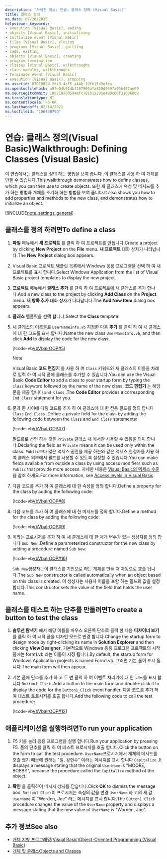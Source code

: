 ```yaml
---
description: '자세한 정보: 연습: 클래스 정의 (Visual Basic)'
title: 클래스 정의
ms.date: 07/20/2015
helpviewer_keywords:
- execution [Visual Basic], ending
- objects [Visual Basic], initializing
- Initialize event [Visual Basic]
- files [Visual Basic], closing
- programs [Visual Basic], quitting
- code, exiting
- objects [Visual Basic], creating
- program termination
- classes [Visual Basic], walkthroughs
- class modules, walkthroughs
- Terminate event [Visual Basic]
- execution [Visual Basic], stopping
ms.assetid: 07018828-2d49-4cf5-a44b-19fb15d9efea
ms.openlocfilehash: a97e04b92db3387966afa410d5697a05b482ae09
ms.sourcegitcommit: 10e719780594efc781b15295e499c66f316068b8
ms.translationtype: MT
ms.contentlocale: ko-KR
ms.lasthandoff: 02/14/2021
ms.locfileid: "100438790"
---
```

# <a name="walkthrough-defining-classes-visual-basic"></a><span data-ttu-id="5c861-103">연습: 클래스 정의(Visual Basic)</span><span class="sxs-lookup"><span data-stu-id="5c861-103">Walkthrough: Defining Classes (Visual Basic)</span></span>

<span data-ttu-id="5c861-104">이 연습에서는 클래스를 정의 하는 방법을 보여 줍니다 .이 클래스를 사용 하 여 개체를 만들 수 있습니다.</span><span class="sxs-lookup"><span data-stu-id="5c861-104">This walkthrough demonstrates how to define classes, which you can then use to create objects.</span></span> <span data-ttu-id="5c861-105">또한 새 클래스에 속성 및 메서드를 추가 하는 방법과 개체를 초기화 하는 방법을 보여 줍니다.</span><span class="sxs-lookup"><span data-stu-id="5c861-105">It also shows you how to add properties and methods to the new class, and demonstrates how to initialize an object.</span></span>  
  
[!INCLUDE[note_settings_general](~/includes/note-settings-general-md.md)]  
  
## <a name="to-define-a-class"></a><span data-ttu-id="5c861-106">클래스를 정의 하려면</span><span class="sxs-lookup"><span data-stu-id="5c861-106">To define a class</span></span>
  
1. <span data-ttu-id="5c861-107">**파일** 메뉴에서 **새 프로젝트** 를 클릭 하 여 프로젝트를 만듭니다.</span><span class="sxs-lookup"><span data-stu-id="5c861-107">Create a project by clicking **New Project** on the **File** menu.</span></span> <span data-ttu-id="5c861-108">**새 프로젝트** 대화 상자가 나타납니다.</span><span class="sxs-lookup"><span data-stu-id="5c861-108">The **New Project** dialog box appears.</span></span>  
  
2. <span data-ttu-id="5c861-109">Visual Basic 프로젝트 템플릿 목록에서 Windows 응용 프로그램을 선택 하 여 새 프로젝트를 표시 합니다.</span><span class="sxs-lookup"><span data-stu-id="5c861-109">Select Windows Application from the list of Visual Basic project templates to display the new project.</span></span>  
  
3. <span data-ttu-id="5c861-110">**프로젝트** 메뉴에서 **클래스 추가** 를 클릭 하 여 프로젝트에 새 클래스를 추가 합니다.</span><span class="sxs-lookup"><span data-stu-id="5c861-110">Add a new class to the project by clicking **Add Class** on the **Project** menu.</span></span> <span data-ttu-id="5c861-111">**새 항목 추가** 대화 상자가 나타납니다.</span><span class="sxs-lookup"><span data-stu-id="5c861-111">The **Add New Item** dialog box appears.</span></span>  
  
4. <span data-ttu-id="5c861-112">**클래스** 템플릿을 선택 합니다.</span><span class="sxs-lookup"><span data-stu-id="5c861-112">Select the **Class** template.</span></span>  
  
5. <span data-ttu-id="5c861-113">새 클래스의 이름을로 `UserNameInfo.vb` 지정한 다음 **추가** 를 클릭 하 여 새 클래스에 대 한 코드를 표시 합니다.</span><span class="sxs-lookup"><span data-stu-id="5c861-113">Name the new class `UserNameInfo.vb`, and then click **Add** to display the code for the new class.</span></span>  
  
     [!code-vb[VbVbalrOOP#5](~/samples/snippets/visualbasic/VS_Snippets_VBCSharp/VbVbalrOOP/VB/OOP.vb#5)]
  
    > [!NOTE]
    > <span data-ttu-id="5c861-114">Visual Basic **코드 편집기** 를 사용 하 여 `Class` 키워드와 새 클래스의 이름을 차례로 입력 하 여 시작 폼에 클래스를 추가할 수 있습니다.</span><span class="sxs-lookup"><span data-stu-id="5c861-114">You can use the Visual Basic **Code Editor** to add a class to your startup form by typing the `Class` keyword followed by the name of the new class.</span></span> <span data-ttu-id="5c861-115">**코드 편집기** 는 해당 문을 제공 합니다 `End Class` .</span><span class="sxs-lookup"><span data-stu-id="5c861-115">The **Code Editor** provides a corresponding `End Class` statement for you.</span></span>  
  
6. <span data-ttu-id="5c861-116">문과 문 사이에 다음 코드를 추가 하 여 클래스에 대 한 전용 필드를 정의 합니다 `Class` `End Class` .</span><span class="sxs-lookup"><span data-stu-id="5c861-116">Define a private field for the class by adding the following code between the `Class` and `End Class` statements:</span></span>  
  
     [!code-vb[VbVbalrOOP#7](~/samples/snippets/visualbasic/VS_Snippets_VBCSharp/VbVbalrOOP/VB/OOP.vb#7)]
  
     <span data-ttu-id="5c861-117">필드를로 선언 하는 것은 `Private` 클래스 내 에서만 사용할 수 있음을 의미 합니다.</span><span class="sxs-lookup"><span data-stu-id="5c861-117">Declaring the field as `Private` means it can be used only within the class.</span></span> <span data-ttu-id="5c861-118">`Public`보다 많은 액세스 권한을 제공 하는와 같은 액세스 한정자를 사용 하 여 클래스 외부에서 필드를 사용할 수 있도록 설정할 수 있습니다.</span><span class="sxs-lookup"><span data-stu-id="5c861-118">You can make fields available from outside a class by using access modifiers such as `Public` that provide more access.</span></span> <span data-ttu-id="5c861-119">자세한 내용은 [Visual Basic의 액세스 수준](../declared-elements/access-levels.md)을 참조 하세요.</span><span class="sxs-lookup"><span data-stu-id="5c861-119">For more information, see [Access levels in Visual Basic](../declared-elements/access-levels.md).</span></span>  
  
7. <span data-ttu-id="5c861-120">다음 코드를 추가 하 여 클래스에 대 한 속성을 정의 합니다.</span><span class="sxs-lookup"><span data-stu-id="5c861-120">Define a property for the class by adding the following code:</span></span>  
  
     [!code-vb[VbVbalrOOP#8](~/samples/snippets/visualbasic/VS_Snippets_VBCSharp/VbVbalrOOP/VB/OOP.vb#8)]
  
8. <span data-ttu-id="5c861-121">다음 코드를 추가 하 여 클래스에 대 한 메서드를 정의 합니다.</span><span class="sxs-lookup"><span data-stu-id="5c861-121">Define a method for the class by adding the following code:</span></span>  
  
     [!code-vb[VbVbalrOOP#9](~/samples/snippets/visualbasic/VS_Snippets_VBCSharp/VbVbalrOOP/VB/OOP.vb#9)]
  
9. <span data-ttu-id="5c861-122">이라는 프로시저를 추가 하 여 새 클래스에 대 한 매개 변수가 있는 생성자를 정의 합니다 `Sub New` .</span><span class="sxs-lookup"><span data-stu-id="5c861-122">Define a parameterized constructor for the new class by adding a procedure named `Sub New`:</span></span>  
  
     [!code-vb[VbVbalrOOP#10](~/samples/snippets/visualbasic/VS_Snippets_VBCSharp/VbVbalrOOP/VB/OOP.vb#10)]
  
     <span data-ttu-id="5c861-123">`Sub New`생성자는이 클래스를 기반으로 하는 개체를 만들 때 자동으로 호출 됩니다.</span><span class="sxs-lookup"><span data-stu-id="5c861-123">The `Sub New` constructor is called automatically when an object based on this class is created.</span></span> <span data-ttu-id="5c861-124">이 생성자는 사용자 이름을 포함 하는 필드의 값을 설정 합니다.</span><span class="sxs-lookup"><span data-stu-id="5c861-124">This constructor sets the value of the field that holds the user name.</span></span>  
  
## <a name="to-create-a-button-to-test-the-class"></a><span data-ttu-id="5c861-125">클래스를 테스트 하는 단추를 만들려면</span><span class="sxs-lookup"><span data-stu-id="5c861-125">To create a button to test the class</span></span>
  
1. <span data-ttu-id="5c861-126">**솔루션 탐색기** 에서 해당 이름을 마우스 오른쪽 단추로 클릭 한 다음 **디자이너 보기** 를 클릭 하 여 시작 폼을 디자인 모드로 변경 합니다.</span><span class="sxs-lookup"><span data-stu-id="5c861-126">Change the startup form to design mode by right-clicking its name in **Solution Explorer** and then clicking **View Designer**.</span></span> <span data-ttu-id="5c861-127">기본적으로 Windows 응용 프로그램 프로젝트의 시작 폼에는 form1.vb 라는 이름이 지정 됩니다.</span><span class="sxs-lookup"><span data-stu-id="5c861-127">By default, the startup form for Windows Application projects is named Form1.vb.</span></span> <span data-ttu-id="5c861-128">그러면 기본 폼이 표시 됩니다.</span><span class="sxs-lookup"><span data-stu-id="5c861-128">The main form will then appear.</span></span>  
  
2. <span data-ttu-id="5c861-129">기본 폼에 단추를 추가 하 고 두 번 클릭 하 여 이벤트 처리기에 대 한 코드를 표시 합니다 `Button1_Click` .</span><span class="sxs-lookup"><span data-stu-id="5c861-129">Add a button to the main form and double-click it to display the code for the `Button1_Click` event handler.</span></span> <span data-ttu-id="5c861-130">다음 코드를 추가 하 여 테스트 프로시저를 호출 합니다.</span><span class="sxs-lookup"><span data-stu-id="5c861-130">Add the following code to call the test procedure:</span></span>  
  
     [!code-vb[VbVbalrOOP#12](~/samples/snippets/visualbasic/VS_Snippets_VBCSharp/VbVbalrOOP/VB/OOP.vb#12)]
  
## <a name="to-run-your-application"></a><span data-ttu-id="5c861-131">애플리케이션을 실행하려면</span><span class="sxs-lookup"><span data-stu-id="5c861-131">To run your application</span></span>
  
1. <span data-ttu-id="5c861-132">F5 키를 눌러 응용 프로그램을 실행 합니다.</span><span class="sxs-lookup"><span data-stu-id="5c861-132">Run your application by pressing F5.</span></span> <span data-ttu-id="5c861-133">폼의 단추를 클릭 하 여 테스트 프로시저를 호출 합니다.</span><span class="sxs-lookup"><span data-stu-id="5c861-133">Click the button on the form to call the test procedure.</span></span> <span data-ttu-id="5c861-134">`UserName`프로시저에서 개체의 메서드를 호출 했기 때문에 원래는 "일, 강현수" 이라는 메시지를 표시 합니다 `Capitalize` .</span><span class="sxs-lookup"><span data-stu-id="5c861-134">It displays a message stating that the original `UserName` is "MOORE, BOBBY", because the procedure called the `Capitalize` method of the object.</span></span>  
  
2. <span data-ttu-id="5c861-135">**확인** 을 클릭하여 메시지 상자를 닫습니다.</span><span class="sxs-lookup"><span data-stu-id="5c861-135">Click **OK** to dismiss the message box.</span></span> <span data-ttu-id="5c861-136">`Button1 Click`이 프로시저는 속성의 값을 변경 `UserName` 하 고의 새 값 `UserName` 이 "Worden, Joe" 라는 메시지를 표시 합니다.</span><span class="sxs-lookup"><span data-stu-id="5c861-136">The `Button1 Click` procedure changes the value of the `UserName` property and displays a message stating that the new value of `UserName` is "Worden, Joe".</span></span>  
  
## <a name="see-also"></a><span data-ttu-id="5c861-137">추가 정보</span><span class="sxs-lookup"><span data-stu-id="5c861-137">See also</span></span>

- [<span data-ttu-id="5c861-138">개체 지향 프로그래밍(Visual Basic)</span><span class="sxs-lookup"><span data-stu-id="5c861-138">Object-Oriented Programming (Visual Basic)</span></span>](../../concepts/object-oriented-programming.md)
- [<span data-ttu-id="5c861-139">개체 및 클래스</span><span class="sxs-lookup"><span data-stu-id="5c861-139">Objects and Classes</span></span>](index.md)
